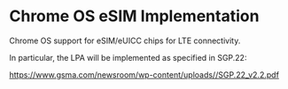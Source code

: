 # Chrome OS eSIM Implementation

Chrome OS support for eSIM/eUICC chips for LTE connectivity.

In particular, the LPA will be implemented as specified in SGP.22:

https://www.gsma.com/newsroom/wp-content/uploads//SGP.22_v2.2.pdf
